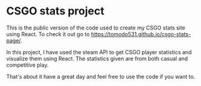 # CSGO stats project

This is the public version of the code used to create my CSGO stats site using React. To check it out go to https://tomodo531.github.io/csgo-stats-page/.

In this project, I have used the steam API to get CSGO player statistics and visualize them using React. The statistics given are from both casual and competitive play. 

That's about it have a great day and feel free to use the code if you want to.
